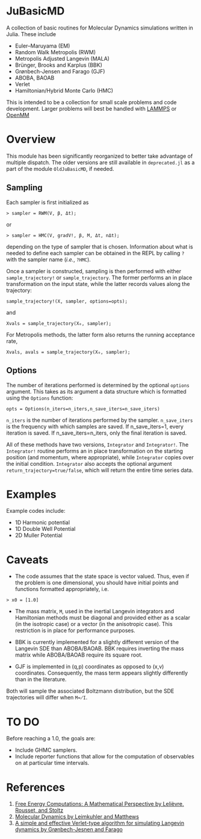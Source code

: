 # JuBasicMD
A collection of basic routines for Molecular Dynamics simulations written in Julia.  These include
* Euler–Maruyama (EM)
* Random Walk Metropolis (RWM)
* Metropolis Adjusted Langevin (MALA)
* Brünger, Brooks and Karplus (BBK)
* Grønbech-Jensen and Farago (GJF)
* ABOBA, BAOAB
* Verlet
* Hamiltonian/Hybrid Monte Carlo (HMC)

This is intended to be a collection for small scale problems and code
development.  Larger problems will best be handled with
[LAMMPS](https://lammps.sandia.gov/) or [OpenMM](http://openmm.org/)

# Overview
This module has been significantly reorganized to better take advantage of
multiple dispatch.  The older versions are still available in `deprecated.jl` as a part of the module `OldJuBasicMD`, if needed.

## Sampling
Each sampler is first initialized as
```
> sampler = RWM(V, β, Δt);
```
or
```
> sampler = HMC(V, gradV!, β, M, Δt, nΔt);
```
depending on the type of sampler that is chosen.  Information about what is needed to define each sampler can be obtained in the REPL by calling `?` with the sampler name (_i.e._, `?HMC`).

Once a sampler is constructed, sampling is then performed with either `sample_trajectory!` or `sample_trajectory`.  The former performs an in place transformation on the input state, while the latter records values along the trajectory:
```
sample_trajectory!(X, sampler, options=opts);
```
and
```
Xvals = sample_trajectory(X₀, sampler);
```
For Metropolis methods, the latter form also returns the running acceptance rate,
```
Xvals, avals = sample_trajectory(X₀, sampler);
```

## Options
The number of iterations performed is determined by the optional `options`
argument.  This takes as its argument a data structure which is formatted using
the `Options` function:
```
opts = Options(n_iters=n_iters,n_save_iters=n_save_iters)
```
`n_iters` is the number of iterations performed by the sampler.  `n_save_iters`
is the frequency with which samples are saved.    If n_save_iters=1, every
iteration is saved.  If n_save_iters=n_iters, only the final iteration is saved.


All of these methods have two versions, `Integrator` and `Integrator!`.  The `Integrator!` routine performs an in place transformation on the starting position (and momentum, where appropriate), while `Integrator` copies over the initial condition.  `Integrator` also accepts the optional argument `return_trajectory=true/false`, which will return the entire time series data.

# Examples
Example codes include:

* 1D Harmonic potential
* 1D Double Well Potential
* 2D Muller Potential

# Caveats
* The code assumes that the state space is vector valued.  Thus, even if the problem is one dimensional, you should have initial points and functions formatted appropriately, i.e.
```
> x0 = [1.0]
```

* The mass matrix, `M`, used in the inertial Langevin integrators and Hamiltonian methods must be diagonal and provided either as a scalar (in the isotropic case) or a vector (in the anisotropic case).  This restriction is in place for performance purposes.

* BBK is currently implemented for a slightly different version of the Langevin SDE than ABOBA/BAOAB.  BBK requires inverting the mass matrix while ABOBA/BAOAB require its square root.

* GJF is implemented in (q,p) coordinates as opposed to (x,v) coordinates.  Consequently, the mass term appears slightly differently than in the literature.

Both will sample the associated Boltzmann distribution, but the SDE trajectories will differ when `M≂̸I`.

# TO DO
Before reaching a 1.0, the goals are:
* Include GHMC samplers.  
* Include reporter functions that allow for the computation of observables on at particular time intervals.  

# References

1. [Free Energy Computations: A Mathematical Perspective by Lelièvre, Rousset, and Stoltz](https://www.worldscientific.com/worldscibooks/10.1142/P579)
2. [Molecular Dynamics by Leimkuhler and Matthews](https://www.springer.com/gp/book/9783319163741)
3. [A simple and effective Verlet-type algorithm for simulating Langevin dynamics by Grønbech-Jesnen and Farago](https://doi.org/10.1080/00268976.2012.760055)
